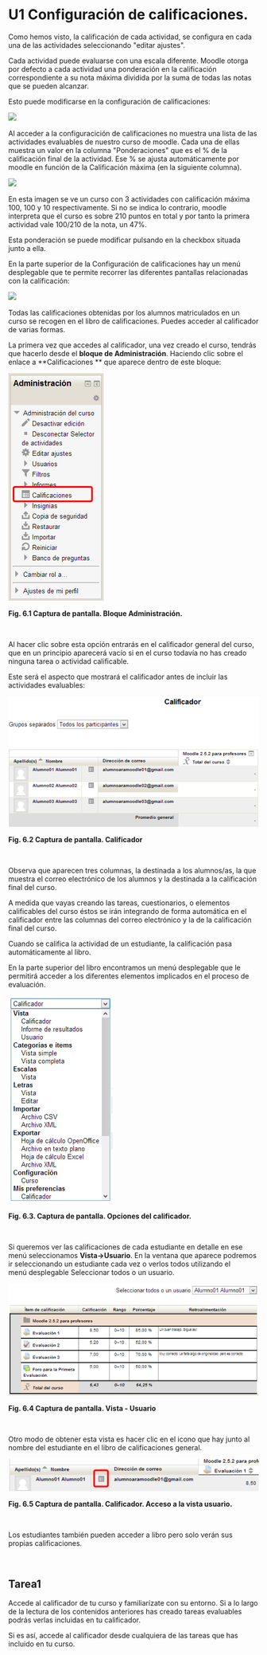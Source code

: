 
# U1 Configuración de calificaciones.

Como hemos visto, la calificación de cada actividad, se configura en cada una de las actividades seleccionando "editar ajustes".

Cada actividad puede evaluarse con una escala diferente. Moodle otorga por defecto  a cada actividad una ponderación en la calificación correspondiente a su nota máxima dividida por la suma de todas las notas que se pueden alcanzar.

Esto puede modificarse en la configuración de calificaciones:

![](/assets/Selección_311.png)

Al acceder a la configuracición de calificaciones no muestra una lista de las actividades evaluables de nuestro curso de moodle. Cada una de ellas muestra un valor en la columna "Ponderaciones" que es el % de la calificación final de la actividad. Ese % se ajusta automáticamente por moodle en función de la Calificación máxima (en la siguiente columna).

![](/assets/Selección_313.png)

En esta imagen se ve un curso con 3 actividades con calificación máxima 100, 100 y 10 respectivamente. Si no se indica lo contrario, moodle interpreta que el curso es sobre 210 puntos en total y por tanto la primera actividad vale 100/210 de la nota, un 47%.

Esta ponderación se puede modificar pulsando en la checkbox situada junto a ella.

En la parte superior de la Configuración de calificaciones hay un menú desplegable que te permite recorrer las diferentes pantallas relacionadas con la calificación:

![](/assets/Selección_315.png)



Todas las calificaciones obtenidas por los alumnos matriculados en un curso se recogen en el libro de calificaciones. Puedes acceder al calificador de varias formas.

La primera vez que accedes al calificador, una vez creado el curso, tendrás que hacerlo desde el **bloque de Administración**. Haciendo clic sobre el enlace a **Calificaciones ** que aparece dentro de este bloque:


![](https://raw.githubusercontent.com/catedu/curso-moodle/master/img/calificador-acceso.png)

**Fig. 6.1 Captura de pantalla. Bloque Administración.**

 

Al hacer clic sobre esta opción entrarás en el calificador general del curso, que en un principio aparecerá vacío si en el curso todavía no has creado ninguna tarea o actividad calificable.

Este será el aspecto que mostrará el calificador antes de incluir las actividades evaluables:


![](https://raw.githubusercontent.com/catedu/curso-moodle/master/img/calificador_vacio.png)

**Fig. 6.2 Captura de pantalla. Calificador**

 

Observa que aparecen tres columnas, la destinada a los alumnos/as, la que muestra el correo electrónico de los alumnos y la destinada a la calificación final del curso.

A medida que vayas creando las tareas, cuestionarios, o elementos calificables del curso éstos se irán integrando de forma automática en el calificador entre las columnas del correo electrónico y la de la calificación final del curso.

Cuando se califica la actividad de un estudiante, la calificación pasa automáticamente al libro.

En la parte superior del libro encontramos un menú desplegable que le permitirá acceder a los diferentes elementos implicados en el proceso de evaluación.


![](https://raw.githubusercontent.com/catedu/curso-moodle/master/img/opciones_calificador.png)

**Fig. 6.3. Captura de pantalla. Opciones del calificador.**

 

Si queremos ver las calificaciones de cada estudiante en detalle en ese menú seleccionamos **Vista-&gt;Usuario**. En la ventana que aparece podremos ir seleccionando un estudiante cada vez o verlos todos utilizando el menú desplegable Seleccionar todos o un usuario.


![](https://raw.githubusercontent.com/catedu/curso-moodle/master/img/calificador-usuario.png)

**Fig. 6.4 Captura de pantalla. Vista - Usuario**

 

Otro modo de obtener esta vista es hacer clic en el icono que hay junto al nombre del estudiante en el libro de calificaciones general.


![](https://raw.githubusercontent.com/catedu/curso-moodle/master/img/calificador-acceso_a_usuario.png)

**Fig. 6.5 Captura de pantalla. Calificador. Acceso a la vista usuario.**

 

Los estudiantes también pueden acceder a libro pero solo verán sus propias calificaciones.

 

## Tarea1

Accede al calificador de tu curso y familiarízate con su entorno. Si a lo largo de la lectura de los contenidos anteriores has creado tareas evaluables podrás verlas incluidas en tu calificador. 

Si es así, accede al calificador desde cualquiera de las tareas que has incluido en tu curso.

